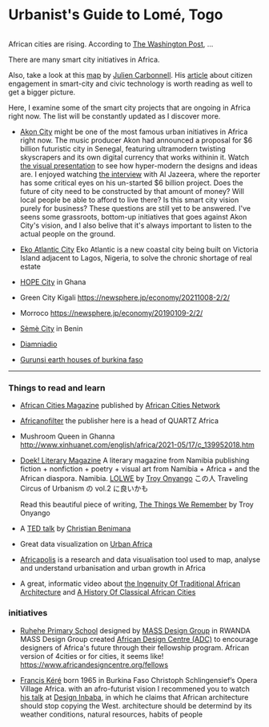 # Urbanist's Guide to Lomé, Togo

![]()

African cities are rising. According to [The Washington Post](https://www.washingtonpost.com/world/interactive/2021/africa-cities/), ...

There are many smart city initiatives in Africa.

Also, take a look at this [map](https://www.google.com/maps/d/u/0/viewer?mid=1xW9oEWFacYf_aTcS1MC-wtzAN9aBh0Lt&hl=en&ll=-3.81666561775622e-14%2C-77.32611827241455&z=1) by [Julien Carbonnell](https://www.linkedin.com/in/juliencarbonnell/?locale=en_US). His [article](https://medium.com/urban-ai/perspective-african-smart-city-and-civic-technology-e2b22a53f705) about citizen engagement in smart-city and civic technology is worth reading as well to get a bigger picture.

Here, I examine some of the smart city projects that are ongoing in Africa right now. The list will be constantly updated as I discover more.

- [Akon City](https://akoncity.com/) might be one of the most famous urban initiatives in Africa right now. The music producer Akon had announced a proposal for $6 billion futuristic city in Senegal, featuring ultramodern twisting skyscrapers and its own digital currency that works withinin it. Watch [the visual presentation](https://www.youtube.com/watch?v=-UdXHtrs_Ho) to see how hyper-modern the designs and ideas are. I enjoyed watching [the interview](https://www.youtube.com/watch?v=KBxIhGqVl6E) with Al Jazeera, where the reporter has some critical eyes on his un-started $6 billion project. Does the future of city need to be constructed by that amount of money? Will local people be able to afford to live there? Is this smart city vision purely for business? These questions are still yet to be answered. I've seens some grassroots, bottom-up initiatives that goes against Akon City's vision, and I also belive that it's always important to listen to the actual people on the ground.

- [Eko Atlantic City](https://www.ekoatlantic.com/)
  Eko Atlantic is a new coastal city being built on Victoria Island adjacent to Lagos, Nigeria, to solve the chronic shortage of real estate

- [HOPE City](https://www.designindaba.com/articles/point-view/hope-city-aims-turn-ghana-tech-hub-west-africa) in Ghana

- Green City Kigali
  https://newsphere.jp/economy/20211008-2/2/

* Morroco
  https://newsphere.jp/economy/20190109-2/2/

* [Sèmè City](https://www.facebook.com/semecity/) in Benin

* [Diamniadio](https://en.wikipedia.org/wiki/Diamniadio)

* [Gurunsi earth houses of burkina faso](https://www.designboom.com/architecture/gurunsi-earth-houses-of-burkina-faso/)

---

### Things to read and learn

- [African Cities Magazine](https://www.africinno.com/_files/ugd/c6d333_f5ab4e1ac0084b0fa539f57957fd636f.pdf) published by [African Cities Network](https://www.africinno.com/)

- [Africanofilter](https://www.facebook.com/Africanofilter/)
  the publisher here is a head of QUARTZ Africa

- Mushroom Queen in Ghanna
  http://www.xinhuanet.com/english/africa/2021-05/17/c_139952018.htm

- [Doek! Literary Magazine](https://doeklitmag.com/)
  A literary magazine from Namibia publishing fiction + nonfiction + poetry + visual art from Namibia + Africa + and the African diaspora. Namibia.
  [LOLWE](https://lolwe.org/)
  by [Troy Onyango](https://twitter.com/TroyOnyango?ref_src=twsrc%5Egoogle%7Ctwcamp%5Eserp%7Ctwgr%5Eauthor)
  この人 Traveling Circus of Urbanism の vol.2 に良いかも

  Read this beautiful piece of writing, [The Things We Remember](https://lolwe.org/issue-4-editors-note/) by Troy Onyango

- A [TED talk](https://www.ted.com/talks/christian_benimana_the_next_generation_of_african_architects_and_designers) by [Christian Benimana](https://www.ted.com/speakers/christian_benimana?language=ja)

- Great data visualization on [Urban Africa](https://storymaps.arcgis.com/stories/73a4b40120b44a3fb9d6935d53d49330)

- [Africapolis](https://africapolis.org/en) is a research and data visualisation tool used to map, analyse and understand urbanisation and urban growth in Africa

- A great, informatic video about [the Ingenuity Of Traditional African Architecture](https://www.youtube.com/watch?v=Uj1OIaB7Viw) and [A History Of Classical African Cities](https://www.youtube.com/watch?v=C68bE-F4Y2E)

### initiatives

- [Ruhehe Primary School](https://www.archdaily.com/937803/ruhehe-primary-school-mass-design-group) designed by [MASS Design Group](https://massdesigngroup.org/about) in RWANDA
  MASS Design Group created [African Design Centre (ADC)](https://www.africandesigncentre.org/) to encourage designers of Africa's future through their fellowship program.
  African version of 4cities or for cities, it seems like! https://www.africandesigncentre.org/fellows

- [Francis Kéré](https://www.kerearchitecture.com/) born 1965 in Burkina Faso
  Christoph Schlingensief’s Opera Village Africa. with an afro-futurist vision
  I recommened you to watch [his talk](https://www.youtube.com/watch?v=jAHeoh4TuCM) at [Design Inbaba](https://www.designindaba.com/), in which he claims that African architecture should stop copying the West.
  architecture should be determind by its weather conditions, natural resources, habits of people
